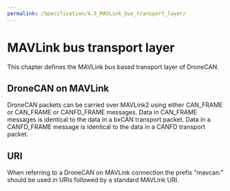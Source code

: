 ```yaml
---
permalink: /Specification/4.3_MAVLink_bus_transport_layer/
---
```


# MAVLink bus transport layer

This chapter defines the MAVLink bus based transport layer of DroneCAN.

## DroneCAN on MAVLink

DroneCAN packets can be carried over MAVLink2 using either CAN_FRAME
or CAN_FRAME or CANFD_FRAME messages. Data in CAN_FRAME messages is
identical to the data in a bxCAN transport packet. Data in a
CANFD_FRAME message is identical to the data in a CANFD transport
packet.

## URI

When referring to a DroneCAN on MAVLink connection the prefix
"mavcan:" should be used in URIs followed by a standard MAVLink URI.
